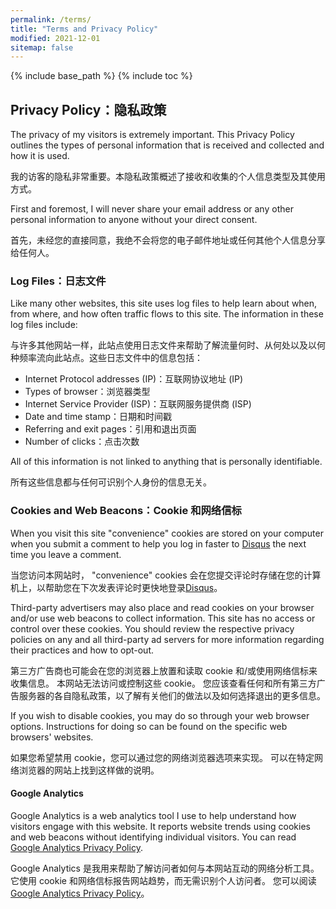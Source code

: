 ```yaml
---
permalink: /terms/
title: "Terms and Privacy Policy"
modified: 2021-12-01
sitemap: false
---
```


{% include base_path %}
{% include toc %}

## Privacy Policy：隐私政策

The privacy of my visitors is extremely important. This Privacy Policy outlines the types of personal information that is received and collected and how it is used.

我的访客的隐私非常重要。本隐私政策概述了接收和收集的个人信息类型及其使用方式。

First and foremost, I will never share your email address or any other personal information to anyone without your direct consent.

首先，未经您的直接同意，我绝不会将您的电子邮件地址或任何其他个人信息分享给任何人。

### Log Files：日志文件

Like many other websites, this site uses log files to help learn about when, from where, and how often traffic flows to this site. The information in these log files include:

与许多其他网站一样，此站点使用日志文件来帮助了解流量何时、从何处以及以何种频率流向此站点。这些日志文件中的信息包括：

* Internet Protocol addresses (IP)：互联网协议地址 (IP)
* Types of browser：浏览器类型
* Internet Service Provider (ISP)：互联网服务提供商 (ISP)
* Date and time stamp：日期和时间戳
* Referring and exit pages：引用和退出页面
* Number of clicks：点击次数

All of this information is not linked to anything that is personally identifiable.

所有这些信息都与任何可识别个人身份的信息无关。

### Cookies and Web Beacons：Cookie 和网络信标

When you visit this site "convenience" cookies are stored on your computer when you submit a comment to help you log in faster to [Disqus](http://disqus.com) the next time you leave a comment.

当您访问本网站时， "convenience" cookies 会在您提交评论时存储在您的计算机上，以帮助您在下次发表评论时更快地登录[Disqus](http://disqus.com)。

Third-party advertisers may also place and read cookies on your browser and/or use web beacons to collect information. This site has no access or control over these cookies. You should review the respective privacy policies on any and all third-party ad servers for more information regarding their practices and how to opt-out.

第三方广告商也可能会在您的浏览器上放置和读取 cookie 和/或使用网络信标来收集信息。 本网站无法访问或控制这些 cookie。 您应该查看任何和所有第三方广告服务器的各自隐私政策，以了解有关他们的做法以及如何选择退出的更多信息。

If you wish to disable cookies, you may do so through your web browser options. Instructions for doing so can be found on the specific web browsers' websites.

如果您希望禁用 cookie，您可以通过您的网络浏览器选项来实现。 可以在特定网络浏览器的网站上找到这样做的说明。

#### Google Analytics

Google Analytics is a web analytics tool I use to help understand how visitors engage with this website. It reports website trends using cookies and web beacons without identifying individual visitors. You can read [Google Analytics Privacy Policy](http://www.google.com/analytics/learn/privacy.html).

Google Analytics 是我用来帮助了解访问者如何与本网站互动的网络分析工具。 它使用 cookie 和网络信标报告网站趋势，而无需识别个人访问者。 您可以阅读[Google Analytics Privacy Policy](http://www.google.com/analytics/learn/privacy.html)。
